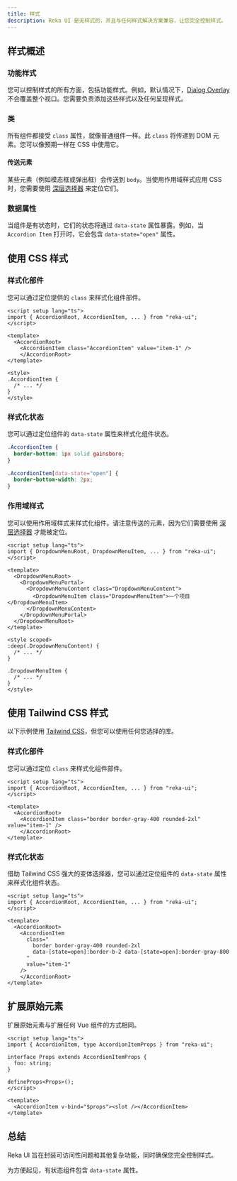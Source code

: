 ```yaml
---
title: 样式
description: Reka UI 是无样式的，并且与任何样式解决方案兼容，让您完全控制样式。
---
```


## 样式概述

### 功能样式

您可以控制样式的所有方面，包括功能样式。例如，默认情况下，[Dialog Overlay](https://reka-ui.com/docs/components/dialog) 不会覆盖整个视口。您需要负责添加这些样式以及任何呈现样式。

### 类

所有组件都接受 `class` 属性，就像普通组件一样。此 `class` 将传递到 DOM 元素。您可以像预期一样在 CSS 中使用它。

#### 传送元素

某些元素（例如模态框或弹出框）会传送到 `body`。当使用作用域样式应用 CSS 时，您需要使用 [深层选择器](https://vuejs.org/api/sfc-css-features.html#deep-selectors) 来定位它们。

### 数据属性

当组件是有状态时，它们的状态将通过 `data-state` 属性暴露。例如，当 `Accordion Item` 打开时，它会包含 `data-state="open"` 属性。

## 使用 CSS 样式

### 样式化部件

您可以通过定位提供的 `class` 来样式化组件部件。

```vue
<script setup lang="ts">
import { AccordionRoot, AccordionItem, ... } from "reka-ui";
</script>

<template>
  <AccordionRoot>
    <AccordionItem class="AccordionItem" value="item-1" />
    </AccordionRoot>
</template>

<style>
.AccordionItem {
  /* ... */
}
</style>
```

### 样式化状态

您可以通过定位组件的 `data-state` 属性来样式化组件状态。

```css
.AccordionItem {
  border-bottom: 1px solid gainsboro;
}

.AccordionItem[data-state="open"] {
  border-bottom-width: 2px;
}
```

### 作用域样式

您可以使用作用域样式来样式化组件。请注意传送的元素，因为它们需要使用 [深层选择器](https://vuejs.org/api/sfc-css-features.html#deep-selectors) 才能被定位。

```vue
<script setup lang="ts">
import { DropdownMenuRoot, DropdownMenuItem, ... } from "reka-ui";
</script>

<template>
  <DropdownMenuRoot>
    <DropdownMenuPortal>
      <DropdownMenuContent class="DropdownMenuContent">
        <DropdownMenuItem class="DropdownMenuItem">一个项目</DropdownMenuItem>
      </DropdownMenuContent>
    </DropdownMenuPortal>
  </DropdownMenuRoot>
</template>

<style scoped>
:deep(.DropdownMenuContent) {
  /* ... */
}

.DropdownMenuItem {
  /* ... */
}
</style>
```

## 使用 Tailwind CSS 样式

以下示例使用 [Tailwind CSS](https://tailwindcss.com/)，但您可以使用任何您选择的库。

### 样式化部件

您可以通过定位 `class` 来样式化组件部件。

```vue
<script setup lang="ts">
import { AccordionRoot, AccordionItem, ... } from "reka-ui";
</script>

<template>
  <AccordionRoot>
    <AccordionItem class="border border-gray-400 rounded-2xl" value="item-1" />
    </AccordionRoot>
</template>
```

### 样式化状态

借助 Tailwind CSS 强大的变体选择器，您可以通过定位组件的 `data-state` 属性来样式化组件状态。

```vue
<script setup lang="ts">
import { AccordionRoot, AccordionItem, ... } from "reka-ui";
</script>

<template>
  <AccordionRoot>
    <AccordionItem
      class="
        border border-gray-400 rounded-2xl
        data-[state=open]:border-b-2 data-[state=open]:border-gray-800
      "
      value="item-1"
    />
    </AccordionRoot>
</template>
```

## 扩展原始元素

扩展原始元素与扩展任何 Vue 组件的方式相同。

```vue
<script setup lang="ts">
import { AccordionItem, type AccordionItemProps } from "reka-ui";

interface Props extends AccordionItemProps {
  foo: string;
}

defineProps<Props>();
</script>

<template>
  <AccordionItem v-bind="$props"><slot /></AccordionItem>
</template>
```

## 总结

Reka UI 旨在封装可访问性问题和其他复杂功能，同时确保您完全控制样式。

为方便起见，有状态组件包含 `data-state` 属性。

